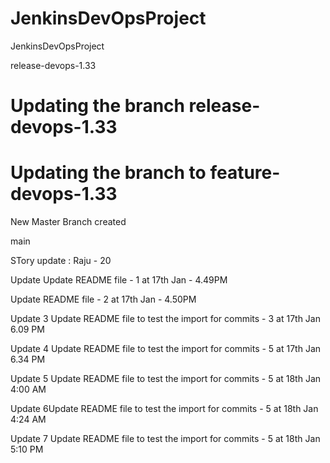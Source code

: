 # JenkinsDevOpsProject
JenkinsDevOpsProject





release-devops-1.33

Updating the branch release-devops-1.33
=======
Updating the branch to feature-devops-1.33
=======
New Master Branch created

main


STory update : Raju - 20

Update
Update README file - 1 at 17th Jan - 4.49PM

Update README file - 2 at 17th Jan - 4.50PM

Update 3 Update README file to test the import for commits - 3 at 17th Jan 6.09 PM

Update 4 Update README file to test the import for commits - 5 at 17th Jan 6.34 PM

Update 5 Update README file to test the import for commits - 5 at 18th Jan 4:00 AM

Update  6Update README file to test the import for commits - 5 at 18th Jan 4:24 AM

Update  7 Update README file to test the import for commits - 5 at 18th Jan 5:10 PM
